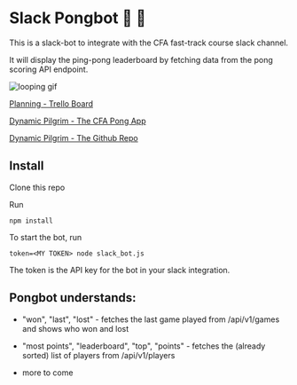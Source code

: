 # Slack Pongbot 🏓 🤖

This is a slack-bot to integrate with the CFA fast-track course slack channel.

It will display the ping-pong leaderboard by fetching data from the pong scoring API endpoint.

![looping gif](https://media.giphy.com/media/l0Iy56x8OCifK6ZEc/giphy.gif)

[Planning - Trello Board](https://trello.com/b/qKxZTwj5/slack-pongbot)

[Dynamic Pilgrim - The CFA Pong App](http://dynamicpilgrim.herokuapp.com)

[Dynamic Pilgrim - The Github Repo](https://github.com/BinnyK/dynamic-pilgrim)

## Install

Clone this repo

Run

`npm install`

To start the bot, run

`token=<MY TOKEN> node slack_bot.js`

The token is the API key for the bot in your slack integration.

## Pongbot understands:

* "won", "last", "lost" - fetches the last game played from /api/v1/games and shows who won and lost

* "most points", "leaderboard", "top", "points" - fetches the (already sorted) list of players from /api/v1/players

* more to come
